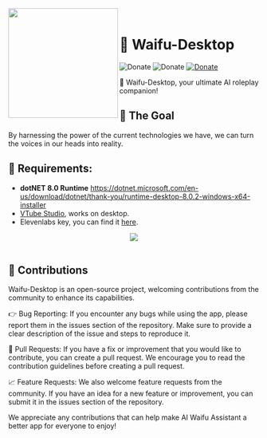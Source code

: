 <div>
  <img width="220" align="left" src="https://i.ibb.co/JdktytC/Icon.png"/>
  <br>
  <h1>🌟 Waifu-Desktop</h1>
  
  ![Donate](https://img.shields.io/badge/☕%20Donate-Buy%20me%20a%20Coffee-lightgreen)
  ![Donate](https://img.shields.io/badge/.NET-8-EC76B6)
  [![Donate](https://img.shields.io/badge/Download%20Now!-Latest-36A5DB)]()

  <p>
    💬 Waifu-Desktop, your ultimate AI roleplay companion!
    <br>
  </p>
</div>

## 🤔 The Goal
By harnessing the power of the current technologies we have, we can turn the voices in our heads into reality.


## 📌 Requirements:

- **dotNET 8.0 Runtime** https://dotnet.microsoft.com/en-us/download/dotnet/thank-you/runtime-desktop-8.0.2-windows-x64-installer
- [VTube Studio](https://denchisoft.com/), works on desktop.
- Elevenlabs key, you can find it [here](https://beta.elevenlabs.io/subscription).


<div>
<center>
    <img align="center" src="https://i.ibb.co/b65QD9H/image.png"/>
</center>
<br/>

## 🤝 Contributions

Waifu-Desktop is an open-source project, welcoming contributions from the community to enhance its capabilities.

👉 Bug Reporting: If you encounter any bugs while using the app, please report them in the issues section of the repository. Make sure to provide a clear description of the issue and steps to reproduce it.

🔨 Pull Requests: If you have a fix or improvement that you would like to contribute, you can create a pull request. We encourage you to read the contribution guidelines before creating a pull request.

📈 Feature Requests: We also welcome feature requests from the community. If you have an idea for a new feature or improvement, you can submit it in the issues section of the repository.

We appreciate any contributions that can help make AI Waifu Assistant a better app for everyone to enjoy!